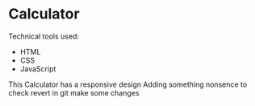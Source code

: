 # Calculator 
Technical tools used:
* HTML
* CSS
* JavaScript

This Calculator has a responsive design
Adding something nonsence to check revert in git 
make some changes 